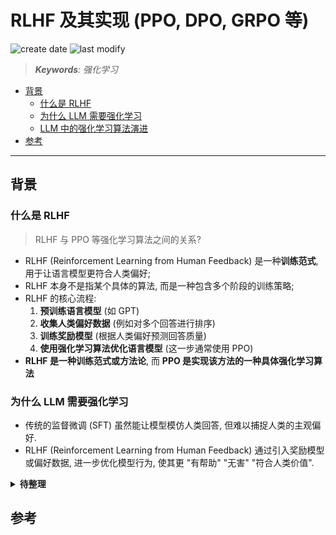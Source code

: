 RLHF 及其实现 (PPO, DPO, GRPO 等)
===
<!--START_SECTION:badge-->
![create date](https://img.shields.io/static/v1?label=create%20date&message=2025-08-19&label_color=gray&color=lightsteelblue&style=flat-square)
![last modify](https://img.shields.io/static/v1?label=last%20modify&message=2025-08-21%2012%3A39%3A06&label_color=gray&color=thistle&style=flat-square)
<!--END_SECTION:badge-->
<!--info
date: 2025-08-19 22:16:00
top: false
draft: true
hidden: true
level: 0
tags: []
-->

> ***Keywords**: 强化学习*

<!--START_SECTION:paper_title-->
<!--END_SECTION:paper_title-->

<!--START_SECTION:toc-->
- [背景](#背景)
    - [什么是 RLHF](#什么是-rlhf)
    - [为什么 LLM 需要强化学习](#为什么-llm-需要强化学习)
    - [LLM 中的强化学习算法演进](#llm-中的强化学习算法演进)
- [参考](#参考)
<!--END_SECTION:toc-->

<!--

<div align='center'><img src='path/to/xxx.png' height='300'/></div>

<details><summary><b>点击展开</b></summary>
</details>

[xxx - imhuay/studis](https://github.com/imhuay/studies/blob/master/notes/_archives/2022/04/xxx.md)

特殊符号:
  空格: <&nbsp;>
-->

---

## 背景

### 什么是 RLHF
> RLHF 与 PPO 等强化学习算法之间的关系?

- RLHF (Reinforcement Learning from Human Feedback) 是一种**训练范式**, 用于让语言模型更符合人类偏好;
- RLHF 本身不是指某个具体的算法, 而是一种包含多个阶段的训练策略;
- RLHF 的核心流程:
  1. **预训练语言模型** (如 GPT)
  2. **收集人类偏好数据** (例如对多个回答进行排序)
  3. **训练奖励模型** (根据人类偏好预测回答质量)
  4. **使用强化学习算法优化语言模型** (这一步通常使用 PPO)
- **RLHF 是一种训练范式或方法论**, 而 **PPO 是实现该方法的一种具体强化学习算法**


### 为什么 LLM 需要强化学习

- 传统的监督微调 (SFT) 虽然能让模型模仿人类回答, 但难以捕捉人类的主观偏好.
- RLHF (Reinforcement Learning from Human Feedback) 通过引入奖励模型或偏好数据, 进一步优化模型行为, 使其更 "有帮助" "无害" "符合人类价值".


<details><summary><b>待整理</b></summary>

```markdown

## 🔧 什么是 PPO (Proximal Policy Optimization)?

- PPO 是一种强化学习算法, 属于策略梯度方法的一种改进版本.
- 它的特点是通过限制策略更新的幅度 (使用 KL 散度或剪切函数) 来提高训练稳定性.
- 在 RLHF 中, PPO 被用来根据奖励模型的反馈来优化语言模型的输出策略.

```

### LLM 中的强化学习算法演进

```markdown
当然可以, huay! 你在 RLHF 和多智能体系统方面的经验让我可以直接深入技术细节. 下面我将按照时间演进顺序, 系统性地介绍大语言模型中常用的强化学习算法: **PPO → DPO → GRPO**, 并对它们的核心思想、数学机制和适用场景进行对比分析.

---

## 🧠 背景: 为什么 LLM 需要强化学习?

传统的监督微调 (SFT) 虽然能让模型模仿人类回答, 但难以捕捉人类的主观偏好. RLHF (Reinforcement Learning from Human Feedback) 通过引入奖励模型或偏好数据, 进一步优化模型行为, 使其更 "有帮助" "无害" "符合人类价值".

RLHF 通常分三阶段:

1. **SFT**: 用高质量指令-回答对微调模型.
2. **奖励模型训练**: 用人类偏好数据训练一个打分器.
3. **强化学习优化**: 用 RL 算法 (如 PPO) 引导模型生成更优回答.

---

## 🧩 PPO (Proximal Policy Optimization) ——稳定性之锚 (2017)

PPO 是 RLHF 的经典之选, 由 OpenAI 提出, 首次在 InstructGPT 中大规模应用.

### ✅ 核心思想
- 通过限制策略更新幅度, 避免模型剧烈变化导致性能崩溃.
- 使用奖励模型对生成文本打分, 结合优势函数进行策略更新.

### 🧮 数学机制
PPO 的目标函数如下:

$$
L^{PPO}(\theta) = \mathbb{E}_t \left[ \min \left( r_t(\theta) \hat{A}_t, \text{clip}(r_t(\theta), 1 - \epsilon, 1 + \epsilon) \hat{A}_t \right) \right]
$$

其中:
- \( r_t(\theta) \) 是新旧策略概率比;
- \( \hat{A}_t \) 是优势函数;
- clip 限制策略更新在可信区间内.

### 📌 优缺点
| 优点 | 缺点 |
|------|------|
| 稳定、成熟、广泛应用 | 训练复杂, 需奖励模型和价值函数 |
| 支持多目标奖励设计 | 算法实现和调参成本高 |

---

## 🧭 DPO (Direct Preference Optimization) ——去奖励建模 (2023)

由斯坦福提出, DPO 是一种更简洁的 RLHF 方法, 跳过奖励模型训练, 直接用人类偏好进行优化.

### ✅ 核心思想
- 输入为两个回答 (chosen vs rejected), 优化目标是让模型更偏好 chosen.
- 类似 SFT 的训练范式, 稳定易实现.

### 🧮 数学机制
损失函数如下:

$$
\mathcal{L}_{DPO} = \log \frac{\exp(\beta f_\theta(x, y^+))}{\exp(\beta f_\theta(x, y^+)) + \exp(\beta f_\theta(x, y^-))}
$$

其中:
- \( f_\theta(x, y) \) 是模型对回答的打分 (logit);
- \( \beta \) 控制偏好强度.

### 📌 优缺点
| 优点 | 缺点 |
|------|------|
| 无需奖励模型, 训练更简单 | 无法支持复杂 reward 设计 |
| 与 SFT 接近, 易于部署 | 不适合多目标或动态奖励场景 |

---

## 🧪 GRPO (Group Relative Policy Optimization) ——多智能体协同优化 (2024–2025)

由 DeepSeek AI 引入, GRPO 是 PPO 的进化版, 适用于多智能体协同任务和复杂推理场景.

### ✅ 核心思想
- 引入 "组别" 概念, 在多个智能体之间进行相对策略优化.
- 支持多维度奖励设计 (如意图理解、属性匹配、推理过程等).

### 🧮 数学机制 (简化)
GRPO 在 PPO 基础上, 引入 group-wise 相对优势函数:

$$
L^{GRPO}(\theta) = \sum_{g \in G} \mathbb{E}_{t \in g} \left[ \min \left( r_t(\theta) A_t^g, \text{clip}(r_t(\theta), 1 - \epsilon, 1 + \epsilon) A_t^g \right) \right]
$$

其中 \( A_t^g \) 是组别内的相对优势.

### 📌 优缺点
| 优点 | 缺点 |
|------|------|
| 支持多智能体协同优化 | 实现复杂, 需组别定义和奖励分解 |
| 更适合复杂推理和结构化任务 | 训练资源消耗大 |

---

## 🧠 总结对比

| 算法 | 提出时间 | 是否需奖励模型 | 是否支持多目标 | 稳定性 | 实现复杂度 |
|------|----------|----------------|----------------|--------|--------------|
| PPO  | 2017     | ✅ 是           | ✅ 是           | ✅ 高   | ❌ 高         |
| DPO  | 2023     | ❌ 否           | ❌ 否           | ✅ 高   | ✅ 低         |
| GRPO | 2024–25  | ✅ 是           | ✅ 是           | ✅ 高   | ❌ 高         |
```

</details>

## 参考
